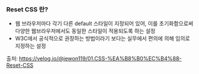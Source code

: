 ### Reset CSS 란?

- 웹 브라우저마다 각기 다른 default 스타일이 지정되어 있어, 이를 초기화함으로써 다양한 웹브라우저에서도 동일한 스타일이 적용되도록 하는 설정
- W3C에서 공식적으로 권장하는 방법이라기 보다는 실무에서 편의에 의해 임의로 지정하는 설정

출처: https://velog.io/@jewon119/01.CSS-%EA%B8%B0%EC%B4%88-Reset-CSS
